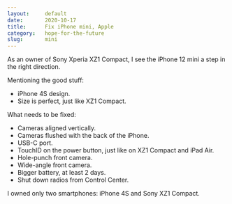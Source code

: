 ```yaml
---
layout:     default
date:       2020-10-17
title:      Fix iPhone mini, Apple
category:   hope-for-the-future
slug:       mini
---
```


As an owner of Sony Xperia XZ1 Compact, I see the iPhone 12 mini a step in the right direction.

Mentioning the good stuff:

- iPhone 4S design.
- Size is perfect, just like XZ1 Compact.

What needs to be fixed:

- Cameras aligned vertically.
- Cameras flushed with the back of the iPhone.
- USB-C port.
- TouchID on the power button, just like on XZ1 Compact and iPad Air.
- Hole-punch front camera.
- Wide-angle front camera.
- Bigger battery, at least 2 days.
- Shut down radios from Control Center.

I owned only two smartphones: iPhone 4S and Sony XZ1 Compact.
